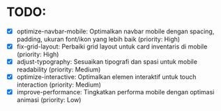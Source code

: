 # TODO:

- [x] optimize-navbar-mobile: Optimalkan navbar mobile dengan spacing, padding, ukuran font/ikon yang lebih baik (priority: High)
- [x] fix-grid-layout: Perbaiki grid layout untuk card inventaris di mobile (priority: High)
- [x] adjust-typography: Sesuaikan tipografi dan spasi untuk mobile readability (priority: Medium)
- [x] optimize-interactive: Optimalkan elemen interaktif untuk touch interaction (priority: Medium)
- [x] improve-performance: Tingkatkan performa mobile dengan optimasi animasi (priority: Low)
